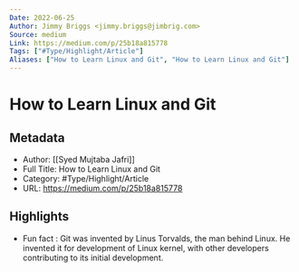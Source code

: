 ```yaml
---
Date: 2022-06-25
Author: Jimmy Briggs <jimmy.briggs@jimbrig.com>
Source: medium
Link: https://medium.com/p/25b18a815778
Tags: ["#Type/Highlight/Article"]
Aliases: ["How to Learn Linux and Git", "How to Learn Linux and Git"]
---
```

# How to Learn Linux and Git

## Metadata
- Author: [[Syed Mujtaba Jafri]]
- Full Title: How to Learn Linux and Git
- Category: #Type/Highlight/Article
- URL: https://medium.com/p/25b18a815778

## Highlights
- Fun fact : Git was invented by Linus Torvalds, the man behind Linux. He invented it for development of Linux kernel, with other developers contributing to its initial development.
